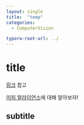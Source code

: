 ```yaml
---
layout: single
title:  "temp"
categories: 
  - ComputerVision

typora-root-url: ../
---
```








# title

[링크]() 참고

[미피 얼라이언스](https://www.mipi.org/)에 대해 알아보자!





## subtitle



